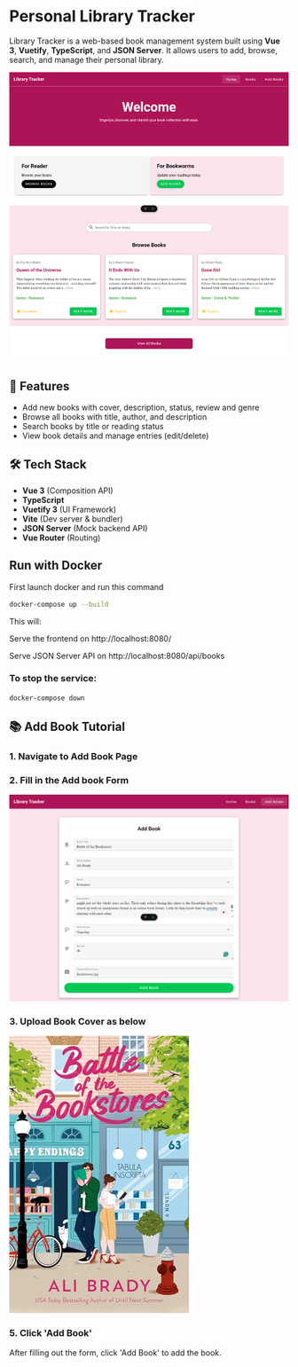 # Personal Library Tracker
Library Tracker is a web-based book management system built using **Vue 3**, **Vuetify**, **TypeScript**, and **JSON Server**. It allows users to add, browse, search, and manage their personal library.

<img src="public/img/screenshot.png" />

## 🚀 Features

- Add new books with cover, description, status, review and genre
- Browse all books with title, author, and description
- Search books by title or reading status
- View book details and manage entries (edit/delete)

## 🛠️ Tech Stack

- **Vue 3** (Composition API)
- **TypeScript**
- **Vuetify 3** (UI Framework)
- **Vite** (Dev server & bundler)
- **JSON Server** (Mock backend API)
- **Vue Router** (Routing)

## Run with Docker

First launch docker and run this command 
```bash
docker-compose up --build
```
This will:

Serve the frontend on http://localhost:8080/

Serve JSON Server API on http://localhost:8080/api/books

### To stop the service: 
```bash
docker-compose down
```

## 📚 Add Book Tutorial 
### 1. Navigate to Add Book Page
### 2. Fill in the Add book Form 
   <img src="public/img/AddBook.png" />
   
###  3. Upload Book Cover as below
   <img src="public/img/Bookstores.jpg" />
   
### 5. Click 'Add Book' 
  
  After filling out the form, click 'Add Book' to add the book.
